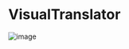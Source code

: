 # VisualTranslator

![image](https://user-images.githubusercontent.com/37667642/230503741-754247a0-2828-41a6-80a0-334196bdcc1a.png)
